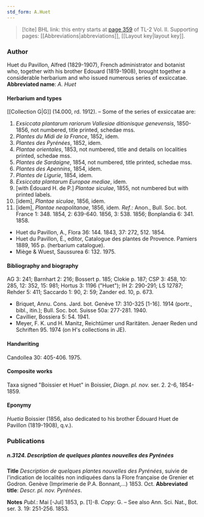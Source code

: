 ```yaml
---
std_form: A.Huet
---
```


> [!cite] BHL link: this entry starts at [page 359](https://www.biodiversitylibrary.org/page/33068601) of TL-2 Vol. II.
> Supporting pages: [[Abbreviations|abbreviations]], [[Layout key|layout key]].

### Author

Huet du Pavillon, Alfred (1829-1907), French administrator and botanist who, together with his brother Edouard (1819-1908), brought together a considerable herbarium and who issued numerous series of exsiccatae. 
**Abbreviated name**: *A. Huet*

#### Herbarium and types

[[Collection G|G]] (14.000, rd. 1912). – Some of the series of exsiccatae are:
1. *Exsiccata plantarum rariorum Vallesiae ditionisque genevensis*, 1850-1856, not numbered, title printed, schedae mss.
2. *Plantes du Midi de la France*, 1852, idem.
3. *Plantes des Pyrénées*, 1852, idem.
4. *Plantae orientales*, 1853, not numbered, title and details on localities printed, schedae mss.
5. *Plantes de Sardaigne*, 1854, not numbered, title printed, schedae mss.
6. *Plantes des Apennins*, 1854, idem.
7. *Plantes de Ligurie*, 1854, idem.
8. *Exsiccata plantarum Europae mediae*, idem.
9. \[with Édouard H. de P.\] *Plantae siculae*, 1855, not numbered but with printed labels.
10. \[idem\], *Plantae siculae*, 1856, idem.
11. \[idem\], *Plantae neapolitanae*, 1856, idem.
*Ref*.: Anon., Bull. Soc. bot. France 1: 348. 1854, 2: 639-640. 1856, 3: 538. 1856; Bonplandia 6: 341. 1858.
- Huet du Pavillon, A., Flora 36: 144. 1843, 37: 272, 512. 1854.
- Huet du Pavillon, É., editor, Catalogue des plantes de Provence. Pamiers 1889, 165 p. (herbarium catalogue).
- Miège & Wuest, Saussurea 6: 132. 1975.

#### Bibliography and biography

AG 3: 241; Barnhart 2: 216; Bossert p. 185; Clokie p. 187; CSP 3: 458, 10: 285, 12: 352, 15: 981; Hortus 3: 1196 ("Huet"); IH 2: 290-291; LS 12787; Rehder 5: 411; Saccardo 1: 90, 2: 59; Zander ed. 10, p. 673.
- Briquet, Annu. Cons. Jard. bot. Genève 17: 310-325 \[1-16\]. 1914 (portr., bibl., itin.); Bull. Soc. bot. Suisse 50a: 277-281. 1940.
- Cavillier, Bossiera 5: 54. 1941.
- Meyer, F. K. und H. Manitz, Reichtümer und Raritäten. Jenaer Reden und Schriften 95. 1974 (on H's collections in JE).

#### Handwriting

Candollea 30: 405-406. 1975.

#### Composite works

Taxa signed "Boissier et Huet" in Boissier, *Diagn. pl. nov.* ser. 2. 2-6, 1854-1859.

#### Eponymy

*Huetia* Boissier (1856, also dedicated to his brother Édouard Huet de Pavillon (1819-1908), q.v.).

### Publications

##### n.3124. Description de quelques plantes nouvelles des Pyrénées

**Title**
*Description de quelques plantes nouvelles des Pyrénées*, suivie de l'indication de localités non indiquées dans la Flore française de Grenier et Godron. Genève (Imprimerie de P.A. Bonnant,...) 1853. Oct.
**Abbreviated title**: *Descr. pl. nov. Pyrénées*.

**Notes**
*Publ*.: Mai \[-Jul\] 1853, p. \[1\]-8. *Copy*: G. – See also Ann. Sci. Nat., Bot. ser. 3. 19: 251-256. 1853.

